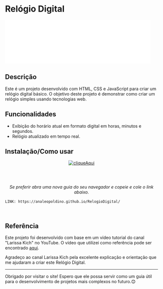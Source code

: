 # Relógio Digital 
![Clock](imagens/giphy.gif) 


## Descrição


Este é um projeto desenvolvido com HTML, CSS e JavaScript para criar um relógio digital básico. O objetivo deste projeto é demonstrar como criar um relógio simples usando tecnologias web.


## Funcionalidades


- Exibição do horário atual em formato digital em horas, minutos e segundos.
- Relógio atualizado em tempo real.


## Instalação/Como usar

<p align="center">
<a href="https://analeopoldino.github.io/RelogioDigital/" align="center"><img src="https://i.imgur.com/abgYAhj.png" alt="cliqueAqui"></a>
</p>
<br>
<br>

<p align="center"><i> Se preferir abra uma nova guia do seu navegador e copeie e cole o link abaixo.</i></p>

<p align="center">

```
LINK: https://analeopoldino.github.io/RelogioDigital/
```
</p>
<br>



## Referência

Este projeto foi desenvolvido com base em um vídeo tutorial do canal "Larissa Kich" no YouTube. O vídeo que utilizei como referência pode ser encontrado [aqui](https://youtu.be/GK0ok3ZCXwM).

Agradeço ao canal Larissa Kich pela excelente explicação e orientação que me ajudaram a criar este Relógio Digital.

---


Obrigado por visitar o site! Espero que ele possa servir como um guia útil para o desenvolvimento de projetos mais complexos no futuro.😊

